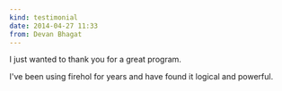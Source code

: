 ```yaml
---
kind: testimonial
date: 2014-04-27 11:33
from: Devan Bhagat
---
```

I just wanted to thank you for a great program.

I've been using firehol for years and have found it logical and
powerful.
